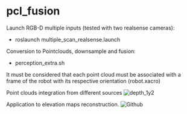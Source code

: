 # pcl_fusion
Launch RGB-D multiple inputs (tested with two realsense cameras):
- roslaunch multiple_scan_realsense.launch
  
Conversion to Pointclouds, downsample and fusion:
- perception_extra.sh

It must be considered that each point cloud must be associated with a frame of the robot with its respective orientation (robot.xacro)

Point clouds integration from different sources
![depth_1y2](https://github.com/Robcib-GIT/pcl_fusion/assets/57187750/bcb4dc0f-f6a8-4b4e-829f-96b70f8fe016)


Application to elevation maps reconstruction.
![Github](https://github.com/Robcib-GIT/pcl_fusion/assets/57187750/a24d090f-fc61-4491-96a6-74fcba9a0e2a)
